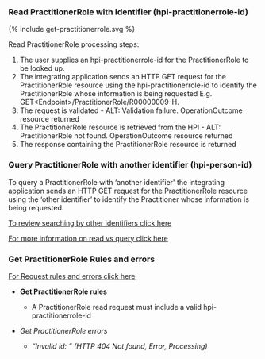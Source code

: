 

### Read PractitionerRole with Identifier (hpi-practitionerrole-id)

<div>
{% include get-practitionerrole.svg %}
</div>

Read PractitionerRole processing steps:

1. The user supplies an hpi-practitionerrole-id for the PractitionerRole to be looked up.
2. The integrating application sends an HTTP GET request for the PractitionerRole resource using the hpi-practitionerrole-id to identify the PractitionerRole whose information is being requested E.g. GET\<Endpoint>/PractitionerRole/R00000009-H.
3. The request is validated - ALT: Validation failure. OperationOutcome resource returned
4. The PractitionerRole resource is retrieved from the HPI - ALT: PractitionerRole not found. OperationOutcome resource returned
5. The response containing the PractitionerRole resource is returned

### Query PractitionerRole with another identifier (hpi-person-id)

To query a PractitionerRole with ‘another identifier' the integrating application sends an HTTP GET request for the PractitionerRole resource using the ‘other identifier’ to identify the Practitioner whose information is being requested.

[To review searching by other identifiers click here](./searchPracRole.html#search-prac-role)

[For more information on read vs query click here](./general.html#read-resource-by-id)


### Get PractitionerRole Rules and errors

[For Request rules and errors click here](./general.html#request-rules-and-errors)

* **Get PractitionerRole rules**
  * A PractitionerRole read request must include a valid hpi-practitionerrole-id

* _Get PractitionerRole errors_
  * _“Invalid id: ” (HTTP 404 Not found, Error, Processing)_
